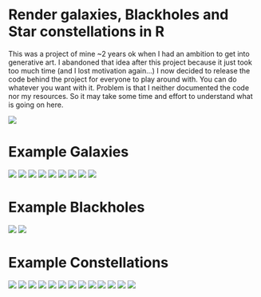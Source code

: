 # Render galaxies, Blackholes and Star constellations in R

This was a project of mine ~2 years ok when I had an ambition to get into generative art. 
I abandoned that idea after this project because it just took too much time (and I lost motivation again...)
I now decided to release the code behind the project for everyone to play around with. You can do whatever you want with it.
Problem is that I neither documented the code nor my resources. So it may take some time and effort to understand what is going on here. 

![](galaxy_spin.gif)

# Example Galaxies

![](examples/galaxies_037.png)
![](examples/galaxies_040.png)
![](examples/galaxies_044.png)
![](examples/galaxies_048.png)
![](examples/galaxies_052.png)
![](examples/galaxies_146.png)
![](examples/galaxies_174.png)
![](examples/galaxies_176.png)
![](examples/galaxies_207.png)

# Example Blackholes

![](examples/blackhole_001.png)
![](examples/blackhole_008.png)

# Example Constellations

![](examples/constellation_001.png)
![](examples/constellation_002.png)
![](examples/constellation_003.png)
![](examples/constellation_005.png)
![](examples/constellation_007.png)
![](examples/constellation_010.png)
![](examples/constellation_012.png)
![](examples/constellation_013.png)
![](examples/constellation_019.png)
![](examples/constellation_028.png)
![](examples/constellation_030.png)
![](examples/constellation_079.png)
![](examples/constellation_081.png)
